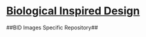 [Biological Inspired Design](http://digitecture.github.io/Biological-Inspired-Design/)
==========================

##BID Images Specific Repository##
